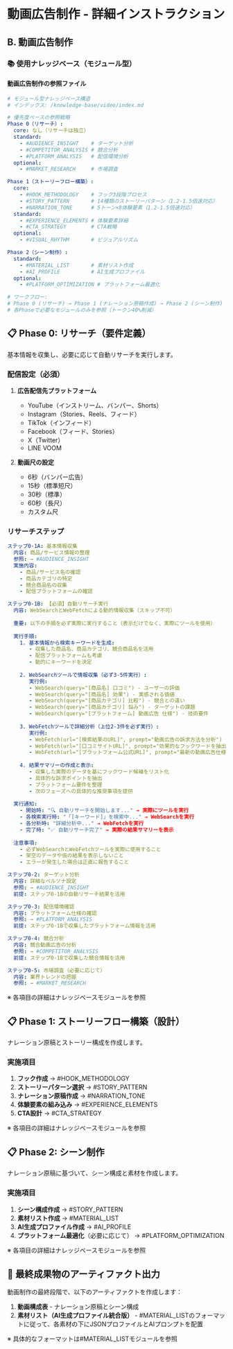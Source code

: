 # 動画広告制作 - 詳細インストラクション

## B. 動画広告制作

### 📚 使用ナレッジベース（モジュール型）

#### 動画広告制作の参照ファイル
```yaml
# モジュール型ナレッジベース構造
# インデックス: /knowledge-base/video/index.md

# 優先度ベースの参照戦略
Phase 0（リサーチ）:
  core: なし（リサーチは独立）
  standard: 
    - #AUDIENCE_INSIGHT    # ターゲット分析
    - #COMPETITOR_ANALYSIS # 競合分析
    - #PLATFORM_ANALYSIS   # 配信環境分析
  optional: 
    - #MARKET_RESEARCH     # 市場調査

Phase 1（ストーリーフロー構築）:
  core: 
    - #HOOK_METHODOLOGY    # フック3段階プロセス
    - #STORY_PATTERN       # 14種類のストーリーパターン（1.2-1.5倍速対応）
    - #NARRATION_TONE      # 5トーン×8体験要素（1.2-1.5倍速対応）
  standard: 
    - #EXPERIENCE_ELEMENTS # 体験要素詳細
    - #CTA_STRATEGY        # CTA戦略
  optional: 
    - #VISUAL_RHYTHM       # ビジュアルリズム

Phase 2（シーン制作）:
  standard:
    - #MATERIAL_LIST       # 素材リスト作成
    - #AI_PROFILE          # AI生成プロファイル
  optional:
    - #PLATFORM_OPTIMIZATION # プラットフォーム最適化

# ワークフロー:
# Phase 0 (リサーチ) → Phase 1 (ナレーション原稿作成) → Phase 2 (シーン制作)
# 各Phaseで必要なモジュールのみを参照（トークン40%削減）
```


## 📋 Phase 0: リサーチ（要件定義）

基本情報を収集し、必要に応じて自動リサーチを実行します。

### 配信設定（必須）
1. **広告配信先プラットフォーム**
   - YouTube（インストリーム、バンパー、Shorts）
   - Instagram（Stories、Reels、フィード）
   - TikTok（インフィード）
   - Facebook（フィード、Stories）
   - X（Twitter）
   - LINE VOOM
   
2. **動画尺の設定**
   - 6秒（バンパー広告）
   - 15秒（標準短尺）
   - 30秒（標準）
   - 60秒（長尺）
   - カスタム尺

### リサーチステップ
```yaml
ステップ0-1A: 基本情報収集
  内容: 商品/サービス情報の整理
  参照: → #AUDIENCE_INSIGHT
  実施内容:
    - 商品/サービス名の確認
    - 商品カテゴリの特定
    - 競合商品名の収集
    - 配信プラットフォームの確認

ステップ0-1B: 【必須】自動リサーチ実行
  内容: WebSearchとWebFetchによる動的情報収集（スキップ不可）
  
  重要: 以下の手順を必ず実際に実行すること（表示だけでなく、実際にツールを使用）
  
  実行手順:
    1. 基本情報から検索キーワードを生成:
       - 収集した商品名、商品カテゴリ、競合商品名を活用
       - 配信プラットフォームも考慮
       - 動的にキーワードを決定
    
    2. WebSearchツールで情報収集（必ず3-5件実行）:
       実行例:
       - WebSearch(query="[商品名] 口コミ") - ユーザーの評価
       - WebSearch(query="[商品名] 効果") - 実感される価値
       - WebSearch(query="[商品カテゴリ] 比較") - 競合との違い
       - WebSearch(query="[商品カテゴリ] 悩み") - ターゲットの課題
       - WebSearch(query="[プラットフォーム] 動画広告 仕様") - 技術要件
    
    3. WebFetchツールで詳細分析（上位2-3件を必ず実行）:
       実行例:
       - WebFetch(url="[検索結果のURL]", prompt="動画広告の訴求方法を分析")
       - WebFetch(url="[口コミサイトURL]", prompt="効果的なフックワードを抽出")
       - WebFetch(url="[プラットフォーム公式URL]", prompt="最新の動画広告仕様を確認")
    
    4. 結果サマリーの作成と表示:
       - 収集した実際のデータを基にフックワード候補をリスト化
       - 具体的な訴求ポイントを抽出
       - プラットフォーム要件を整理
       - 次のフェーズへの具体的な推奨事項を提供
  
  実行通知:
    - 開始時: "🔍 自動リサーチを開始します..." → 実際にツールを実行
    - 各検索実行時: "「[キーワード]」を検索中..." → WebSearchを実行
    - 各分析時: "詳細分析中..." → WebFetchを実行
    - 完了時: "✅ 自動リサーチ完了" → 実際の結果サマリーを表示
  
  注意事項:
    - 必ずWebSearchとWebFetchツールを実際に使用すること
    - 架空のデータや仮の結果を表示しないこと
    - エラーが発生した場合は正直に報告すること

ステップ0-2: ターゲット分析
  内容: 詳細なペルソナ設定
  参照: → #AUDIENCE_INSIGHT
  前提: ステップ0-1Bの自動リサーチ結果を活用

ステップ0-3: 配信環境確認
  内容: プラットフォーム仕様の確認
  参照: → #PLATFORM_ANALYSIS
  前提: ステップ0-1Bで収集したプラットフォーム情報を活用

ステップ0-4: 競合分析
  内容: 競合動画広告の分析
  参照: → #COMPETITOR_ANALYSIS
  前提: ステップ0-1Bで収集した競合情報を活用

ステップ0-5: 市場調査（必要に応じて）
  内容: 業界トレンドの把握
  参照: → #MARKET_RESEARCH
```

※ 各項目の詳細はナレッジベースモジュールを参照



## 📋 Phase 1: ストーリーフロー構築（設計）

ナレーション原稿とストーリー構成を作成します。

### 実施項目
1. **フック作成** → #HOOK_METHODOLOGY
2. **ストーリーパターン選択** → #STORY_PATTERN
3. **ナレーション原稿作成** → #NARRATION_TONE
4. **体験要素の組み込み** → #EXPERIENCE_ELEMENTS
5. **CTA設計** → #CTA_STRATEGY

※ 各項目の詳細はナレッジベースモジュールを参照


## 📋 Phase 2: シーン制作

ナレーション原稿に基づいて、シーン構成と素材を作成します。

### 実施項目
1. **シーン構成作成** → #STORY_PATTERN
2. **素材リスト作成** → #MATERIAL_LIST
3. **AI生成プロファイル作成** → #AI_PROFILE
4. **プラットフォーム最適化**（必要に応じて） → #PLATFORM_OPTIMIZATION

※ 各項目の詳細はナレッジベースモジュールを参照

## 📝 最終成果物のアーティファクト出力

動画制作の最終段階で、以下のアーティファクトを作成します：

1. **動画構成表** - ナレーション原稿とシーン構成
2. **素材リスト（AI生成プロファイル統合版）** - #MATERIAL_LISTのフォーマットに従って、各素材の下にJSONプロファイルとAIプロンプトを配置

※ 具体的なフォーマットは#MATERIAL_LISTモジュールを参照